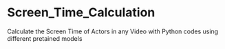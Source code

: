 # Screen_Time_Calculation
Calculate the Screen Time of Actors in any Video with Python codes using different pretained models
